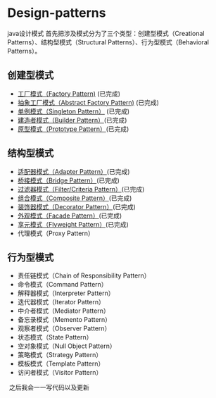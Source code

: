 # Design-patterns  
java设计模式
首先把涉及模式分为了三个类型：创建型模式（Creational Patterns）、结构型模式（Structural Patterns）、行为型模式（Behavioral Patterns）。
## 	创建型模式
- [工厂模式（Factory Pattern)](01-Creational%20Patterns/Factory%20Pattern/Factory%20Pattern.md) (已完成)
- [抽象工厂模式（Abstract Factory Pattern)](01-Creational%20Patterns/Abstract%20Factory%20Pattern/Abstract%20Factory%20Pattern.md) (已完成)
- [单例模式（Singleton Pattern）](01-Creational%20Patterns/Singleton%20Pattern/Singleton%20Pattern.md) (已完成)
- [建造者模式（Builder Pattern）](01-Creational%20Patterns/Builder%20Pattern/Builder%20Pattern.md)(已完成)
- [原型模式（Prototype Pattern）](01-Creational%20Patterns/Prototype%20Pattern/Prototype%20Pattern.md)(已完成)
## 结构型模式
- [适配器模式（Adapter Pattern）](02-Structural%20Patterns/Adapter%20Pattern/Adapter%20Pattern.md)(已完成)
- [桥接模式（Bridge Pattern）](02-Structural%20Patterns/Bridge%20Pattern/Bridge%20Pattern.md)(已完成)
- [过滤器模式（Filter/Criteria Pattern）](02-Structural%20Patterns/Filter%20Pattern/Filter%20Pattern.md)(已完成)
- [组合模式（Composite Pattern）](02-Structural%20Patterns/Composite%20Pattern/Composite%20Pattern.md)(已完成)
- [装饰器模式（Decorator Pattern）](02-Structural%20Patterns/Decorator%20Pattern/Decorator%20Pattern.md)(已完成)
- [外观模式（Facade Pattern）](02-Structural%20Patterns/Facade%20Pattern/Facade%20Pattern.md)(已完成)
- [享元模式（Flyweight Pattern）](02-Structural%20Patterns/Flyweight%20Pattern/Flyweight%20Pattern.md)(已完成)
- 代理模式（Proxy Pattern）
## 行为型模式
- 责任链模式（Chain of Responsibility Pattern）
- 命令模式（Command Pattern）
- 解释器模式（Interpreter Pattern）
- 迭代器模式（Iterator Pattern）
- 中介者模式（Mediator Pattern）
- 备忘录模式（Memento Pattern）
- 观察者模式（Observer Pattern）
- 状态模式（State Pattern）
- 空对象模式（Null Object Pattern）
- 策略模式（Strategy Pattern）
- 模板模式（Template Pattern）
- 访问者模式（Visitor Pattern）
  
  
  之后我会一一写代码以及更新
